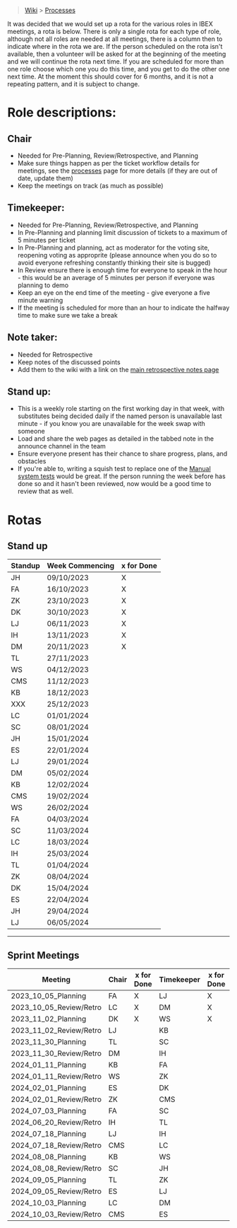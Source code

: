 > [Wiki](Home) > [Processes](Processes)

It was decided that we would set up a rota for the various roles in IBEX meetings, a rota is below. There is only a single rota for each type of role, although not all roles are needed at all meetings, there is a column then to indicate where in the rota we are. If the person scheduled on the rota isn't available, then a volunteer will be asked for at the beginning of the meeting and we will continue the rota next time. If you are scheduled for more than one role choose which one you do this time, and you get to do the other one next time. At the moment this should cover for 6 months, and it is not a repeating pattern, and it is subject to change.

# Role descriptions:
## Chair 
* Needed for Pre-Planning, Review/Retrospective, and Planning
* Make sure things happen as per the ticket workflow details for meetings, see the [processes](Processes) page for more details (if they are out of date, update them)
* Keep the meetings on track (as much as possible)

## Timekeeper:
* Needed for Pre-Planning, Review/Retrospective, and Planning
* In Pre-Planning and planning limit discussion of tickets to a maximum of 5 minutes per ticket
* In Pre-Planning and planning, act as moderator for the voting site, reopening voting as approprite (please announce when you do so to avoid everyone refreshing constantly thinking their site is bugged)
* In Review ensure there is enough time for everyone to speak in the hour - this would be an average of 5 minutes per person if everyone was planning to demo
* Keep an eye on the end time of the meeting - give everyone a five minute warning
* If the meeting is scheduled for more than an hour to indicate the halfway time to make sure we take a break

## Note taker:
* Needed for Retrospective
* Keep notes of the discussed points
* Add them to the wiki with a link on the [main retrospective notes page](Retrospective-Notes)

## Stand up:
* This is a weekly role starting on the first working day in that week, with substitutes being decided daily if the named person is unavailable last minute - if you know you are unavailable for the week swap with someone
* Load and share the web pages as detailed in the tabbed note in the announce channel in the team
* Ensure everyone present has their chance to share progress, plans, and obstacles
* If you're able to, writing a squish test to replace one of the [Manual system tests](https://github.com/ISISComputingGroup/ibex_developers_manual/wiki/Manual-System-Tests) would be great. If the person running the week before has done so and it hasn't been reviewed, now would be a good time to review that as well. 

# Rotas

## Stand up
 | Standup | Week Commencing | x for Done |
 |--- | --- | --- |
 |JH | 09/10/2023 |X|
 |FA | 16/10/2023 |X|
 |ZK | 23/10/2023 |X |
 |DK | 30/10/2023 |X |
 |LJ | 06/11/2023 |X |
 |IH | 13/11/2023 |X |
 |DM | 20/11/2023 |X |
 |TL | 27/11/2023 | |
 |WS | 04/12/2023 | |
 |CMS | 11/12/2023 | |
 |KB | 18/12/2023 | |
 |XXX | 25/12/2023 | |
 |LC | 01/01/2024 | |
 |SC | 08/01/2024 | |
 |JH | 15/01/2024 | |
 |ES | 22/01/2024 | |
 |LJ | 29/01/2024 | |
 |DM | 05/02/2024 | |
 |KB | 12/02/2024 | |
 |CMS | 19/02/2024 | |
 |WS | 26/02/2024 | |
 |FA | 04/03/2024 | |
 |SC | 11/03/2024 | |
 |LC | 18/03/2024 | |
 |IH | 25/03/2024 | |
 |TL | 01/04/2024 | |
 |ZK | 08/04/2024 | |
 |DK | 15/04/2024 | |
 |ES | 22/04/2024 | |
 |JH | 29/04/2024 | |
 |LJ | 06/05/2024 | |


***

## Sprint Meetings
| Meeting| Chair | x for Done | Timekeeper | x for Done | Note taker | x for Done |
| ---| --- | --- | ---| --- | --- | --- |
| 2023_10_05_Planning| FA | X | LJ| X | |  |
| 2023_10_05_Review/Retro| LC | X | DM| X | TL| X |
| 2023_11_02_Planning| DK | X | WS| X | |  |
| 2023_11_02_Review/Retro| LJ |  | KB |  | IH |  |
| 2023_11_30_Planning| TL |  | SC|  | |  |
| 2023_11_30_Review/Retro| DM |  | IH|  | DM|  |
| 2024_01_11_Planning| KB |  | FA|  | |  |
| 2024_01_11_Review/Retro| WS |  | ZK|  | DK|  |
| 2024_02_01_Planning| ES |  | DK|  | |  |
| 2024_02_01_Review/Retro| ZK |  | CMS|  | ZK|  |
| 2024_07_03_Planning| FA |  | SC|  | |  |
| 2024_06_20_Review/Retro| IH |  | TL|  | LC|  |
| 2024_07_18_Planning| LJ |  | IH|  | |  |
| 2024_07_18_Review/Retro| CMS |  | LC|  | WS |  |
| 2024_08_08_Planning| KB |  | WS|  | |  |
| 2024_08_08_Review/Retro| SC |  | JH|  | LJ|  |
| 2024_09_05_Planning| TL |  | ZK|  | |  |
| 2024_09_05_Review/Retro| ES |  | LJ|  | SC|  |
| 2024_10_03_Planning| LC |  | DM|  | |  |
| 2024_10_03_Review/Retro| CMS |  | ES|  | JH|  |
